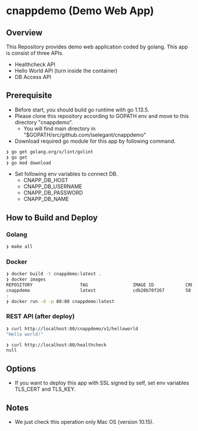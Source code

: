 # cnappdemo (Demo Web App)

## Overview

This Repository provides demo web application coded by golang. This app is consist of three APIs.

- Healthcheck API
- Hello World API (turn inside the container)
- DB Access API

## Prerequisite

- Before start, you should build go runtime with go 1.13.5.
- Please clone this repository according to GOPATH env and move to this directory "cnappdemo".
  - You will find main directory in "$GOPATH/src/github.com/iselegant/cnappdemo"
- Download required go module for this app by following command.

```bash
❯ go get golang.org/x/lint/golint
❯ go get
❯ go mod download
```

- Set following env variables to connect DB.
  - CNAPP_DB_HOST
  - CNAPP_DB_USERNAME
  - CNAPP_DB_PASSWORD
  - CNAPP_DB_NAME

## How to Build and Deploy

### Golang

```bash
❯ make all
```

### Docker

```bash
❯ docker build -t cnappdemo:latest .
❯ docker images
REPOSITORY                  TAG                 IMAGE ID            CREATED             SIZE
cnappdemo                   latest              cdb20b70f267        58 minutes ago      4.45MB
:
❯ docker run -d -p 80:80 cnappdemo:latest
```

### REST API (after deploy)

```bash
❯ curl http://localhost:80/cnappdemo/v1/helloworld
"Hello world!"

❯ curl http://localhost:80/healthcheck
null
```

## Options

- If you want to deploy this app with SSL signed by self, set env
  variables TLS_CERT and TLS_KEY.

## Notes

- We just check this operation only Mac OS (version 10.15).
